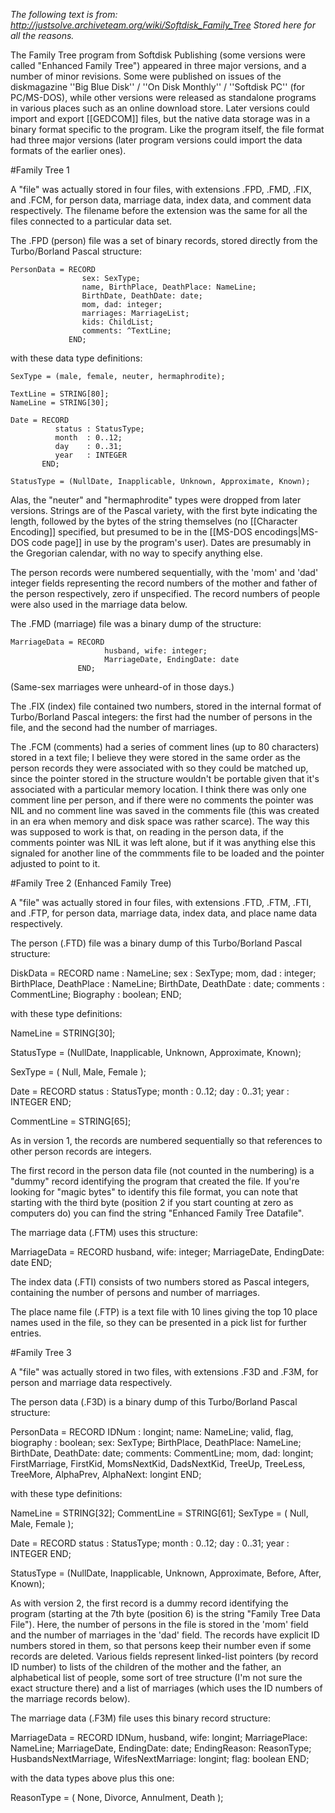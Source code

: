 *The following text is from: http://justsolve.archiveteam.org/wiki/Softdisk_Family_Tree Stored here for all the reasons.*

The Family Tree program from Softdisk Publishing (some versions were called "Enhanced Family Tree") appeared in three major versions, and a number of minor revisions. Some were published on issues of the diskmagazine ''Big Blue Disk'' / ''On Disk Monthly'' / ''Softdisk PC'' (for PC/MS-DOS), while other versions were released as standalone programs in various places such as an online download store.  Later versions could import and export [[GEDCOM]] files, but the native data storage was in a binary format specific to the program. Like the program itself, the file format had three major versions (later program versions could import the data formats of the earlier ones).

#Family Tree 1

A "file" was actually stored in four files, with extensions .FPD, .FMD, .FIX, and .FCM, for person data, marriage data, index data, and comment data respectively. The filename before the extension was the same for all the files connected to a particular data set.

The .FPD (person) file was a set of binary records, stored directly from the Turbo/Borland Pascal structure:

    PersonData = RECORD
                    sex: SexType;
                    name, BirthPlace, DeathPlace: NameLine;
                    BirthDate, DeathDate: date;
                    mom, dad: integer;
                    marriages: MarriageList;
                    kids: ChildList;
                    comments: ^TextLine;
                 END;

with these data type definitions:

    SexType = (male, female, neuter, hermaphrodite);

    TextLine = STRING[80];
    NameLine = STRING[30];

    Date = RECORD
              status : StatusType;
              month  : 0..12;
              day    : 0..31;
              year   : INTEGER
           END;

    StatusType = (NullDate, Inapplicable, Unknown, Approximate, Known);

Alas, the "neuter" and "hermaphrodite" types were dropped from later versions. Strings are of the Pascal variety, with the first byte indicating the length, followed by the bytes of the string themselves (no [[Character Encoding]] specified, but presumed to be in the [[MS-DOS encodings|MS-DOS code page]] in use by the program's user). Dates are presumably in the Gregorian calendar, with no way to specify anything else.

The person records were numbered sequentially, with the 'mom' and 'dad' integer fields representing the record numbers of the mother and father of the person respectively, zero if unspecified.  The record numbers of people were also used in the marriage data below.

The .FMD (marriage) file was a binary dump of the structure:

    MarriageData = RECORD
                         husband, wife: integer;
                         MarriageDate, EndingDate: date
                   END;

(Same-sex marriages were unheard-of in those days.)

The .FIX (index) file contained two numbers, stored in the internal format of Turbo/Borland Pascal integers: the first had the number of persons in the file, and the second had the number of marriages.

The .FCM (comments) had a series of comment lines (up to 80 characters) stored in a text file; I believe they were stored in the same order as the person records they were associated with so they could be matched up, since the pointer stored in the structure wouldn't be portable given that it's associated with a particular memory location. I think there was only one comment line per person, and if there were no comments the pointer was NIL and no comment line was saved in the comments file (this was created in an era when memory and disk space was rather scarce). The way this was supposed to work is that, on reading in the person data, if the comments pointer was NIL it was left alone, but if it was anything else this signaled for another line of the commments file to be loaded and the pointer adjusted to point to it.

#Family Tree 2 (Enhanced Family Tree)

A "file" was actually stored in four files, with extensions .FTD, .FTM, .FTI, and .FTP, for person data, marriage data, index data, and place name data respectively.

The person (.FTD) file was a binary dump of this Turbo/Borland Pascal structure:

   DiskData = RECORD
                    name         : NameLine;
                    sex          : SexType;
                    mom, dad     : integer;
                    BirthPlace,
                    DeathPlace   : NameLine;
                    BirthDate,
                    DeathDate    : date;
                    comments     : CommentLine;
                    Biography    : boolean;
              END;

with these type definitions:

   NameLine     = STRING[30];

   StatusType = (NullDate, Inapplicable, Unknown, Approximate, Known);

   SexType = ( Null, Male, Female );

   Date = RECORD
             status : StatusType;
             month  : 0..12;
             day    : 0..31;
             year   : INTEGER
          END;

   CommentLine = STRING[65];

As in version 1, the records are numbered sequentially so that references to other person records are integers.

The first record in the person data file (not counted in the numbering) is a "dummy" record identifying the program that created the file. If you're looking for "magic bytes" to identify this file format, you can note that starting with the third byte (position 2 if you start counting at zero as computers do) you can find the string "Enhanced Family Tree Datafile".

The marriage data (.FTM) uses this structure:

   MarriageData = RECORD
                         husband, wife: integer;
                         MarriageDate, EndingDate: date
                   END;

The index data (.FTI) consists of two numbers stored as Pascal integers, containing the number of persons and number of marriages.

The place name file (.FTP) is a text file with 10 lines giving the top 10 place names used in the file, so they can be presented in a pick list for further entries.

#Family Tree 3

A "file" was actually stored in two files, with extensions .F3D and .F3M, for person and marriage data respectively.

The person data (.F3D) is a binary dump of this Turbo/Borland Pascal structure:

   PersonData = RECORD
                    IDNum : longint;
                    name: NameLine;
                    valid, flag, biography : boolean;
                    sex: SexType;
                    BirthPlace, DeathPlace: NameLine;
                    BirthDate, DeathDate: date;
                    comments: CommentLine;
                    mom, dad: longint;
                    FirstMarriage, FirstKid,
                      MomsNextKid, DadsNextKid,
                      TreeUp, TreeLess, TreeMore,
                      AlphaPrev, AlphaNext: longint
                 END;

with these type definitions:

   NameLine     = STRING[32];
   CommentLine  = STRING[61];
   SexType = ( Null, Male, Female );

   Date = RECORD
             status : StatusType;
             month  : 0..12;
             day    : 0..31;
             year   : INTEGER
          END;

   StatusType = (NullDate, Inapplicable, Unknown, Approximate,
                 Before, After, Known);

As with version 2, the first record is a dummy record identifying the program (starting at the 7th byte (position 6) is the string "Family Tree Data File"). Here, the number of persons in the file is stored in the 'mom' field and the number of marriages in the 'dad' field. The records have explicit ID numbers stored in them, so that persons keep their number even if some records are deleted. Various fields represent linked-list pointers (by record ID number) to lists of the children of the mother and the father, an alphabetical list of people, some sort of tree structure (I'm not sure the exact structure there) and a list of marriages (which uses the ID numbers of the marriage records below).

The marriage data (.F3M) file uses this binary record structure:

   MarriageData = RECORD
                        IDNum, husband, wife: longint;
                        MarriagePlace: NameLine;
                        MarriageDate, EndingDate: date;
                        EndingReason: ReasonType;
                        HusbandsNextMarriage, WifesNextMarriage: longint;
                        flag: boolean
                  END;

with the data types above plus this one:

   ReasonType = ( None, Divorce, Annulment, Death );
